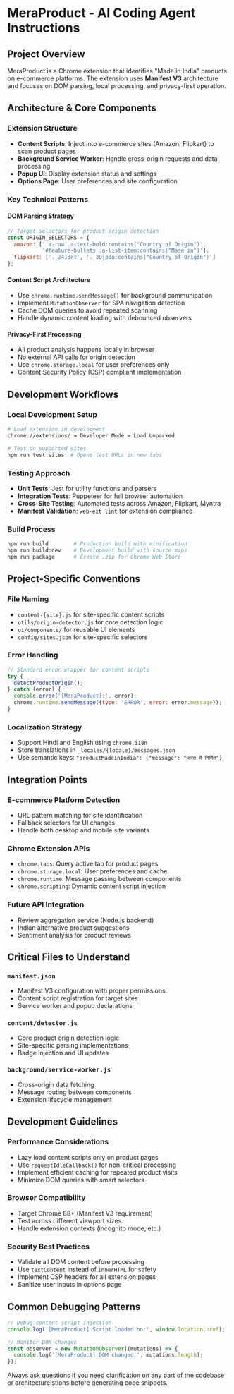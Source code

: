 # MeraProduct - AI Coding Agent Instructions

## Project Overview
MeraProduct is a Chrome extension that identifies "Made in India" products on e-commerce platforms. The extension uses **Manifest V3** architecture and focuses on DOM parsing, local processing, and privacy-first operation.

## Architecture & Core Components

### Extension Structure
- **Content Scripts**: Inject into e-commerce sites (Amazon, Flipkart) to scan product pages
- **Background Service Worker**: Handle cross-origin requests and data processing
- **Popup UI**: Display extension status and settings
- **Options Page**: User preferences and site configuration

### Key Technical Patterns

#### DOM Parsing Strategy
```javascript
// Target selectors for product origin detection
const ORIGIN_SELECTORS = {
  amazon: ['.a-row .a-text-bold:contains("Country of Origin")',
           '#feature-bullets .a-list-item:contains("Made in")'],
  flipkart: ['._2418kt', '._3Djpdu:contains("Country of Origin")']
};
```

#### Content Script Architecture
- Use `chrome.runtime.sendMessage()` for background communication
- Implement `MutationObserver` for SPA navigation detection
- Cache DOM queries to avoid repeated scanning
- Handle dynamic content loading with debounced observers

#### Privacy-First Processing
- All product analysis happens locally in browser
- No external API calls for origin detection
- Use `chrome.storage.local` for user preferences only
- Content Security Policy (CSP) compliant implementation

## Development Workflows

### Local Development Setup
```bash
# Load extension in development
chrome://extensions/ → Developer Mode → Load Unpacked

# Test on supported sites
npm run test:sites  # Opens test URLs in new tabs
```

### Testing Approach
- **Unit Tests**: Jest for utility functions and parsers
- **Integration Tests**: Puppeteer for full browser automation
- **Cross-Site Testing**: Automated tests across Amazon, Flipkart, Myntra
- **Manifest Validation**: `web-ext lint` for extension compliance

### Build Process
```bash
npm run build        # Production build with minification
npm run build:dev    # Development build with source maps
npm run package      # Create .zip for Chrome Web Store
```

## Project-Specific Conventions

### File Naming
- `content-{site}.js` for site-specific content scripts
- `utils/origin-detector.js` for core detection logic
- `ui/components/` for reusable UI elements
- `config/sites.json` for site-specific selectors

### Error Handling
```javascript
// Standard error wrapper for content scripts
try {
  detectProductOrigin();
} catch (error) {
  console.error('[MeraProduct]:', error);
  chrome.runtime.sendMessage({type: 'ERROR', error: error.message});
}
```

### Localization Strategy
- Support Hindi and English using `chrome.i18n`
- Store translations in `_locales/{locale}/messages.json`
- Use semantic keys: `"productMadeInIndia": {"message": "भारत में निर्मित"}`

## Integration Points

### E-commerce Platform Detection
- URL pattern matching for site identification
- Fallback selectors for UI changes
- Handle both desktop and mobile site variants

### Chrome Extension APIs
- `chrome.tabs`: Query active tab for product pages
- `chrome.storage.local`: User preferences and cache
- `chrome.runtime`: Message passing between components
- `chrome.scripting`: Dynamic content script injection

### Future API Integration
- Review aggregation service (Node.js backend)
- Indian alternative product suggestions
- Sentiment analysis for product reviews

## Critical Files to Understand

### `manifest.json`
- Manifest V3 configuration with proper permissions
- Content script registration for target sites
- Service worker and popup declarations

### `content/detector.js`
- Core product origin detection logic
- Site-specific parsing implementations
- Badge injection and UI updates

### `background/service-worker.js`
- Cross-origin data fetching
- Message routing between components
- Extension lifecycle management

## Development Guidelines

### Performance Considerations
- Lazy load content scripts only on product pages
- Use `requestIdleCallback()` for non-critical processing
- Implement efficient caching for repeated product visits
- Minimize DOM queries with smart selectors

### Browser Compatibility
- Target Chrome 88+ (Manifest V3 requirement)
- Test across different viewport sizes
- Handle extension contexts (incognito mode, etc.)

### Security Best Practices
- Validate all DOM content before processing
- Use `textContent` instead of `innerHTML` for safety
- Implement CSP headers for all extension pages
- Sanitize user inputs in options page

## Common Debugging Patterns

```javascript
// Debug content script injection
console.log('[MeraProduct] Script loaded on:', window.location.href);

// Monitor DOM changes
const observer = new MutationObserver((mutations) => {
  console.log('[MeraProduct] DOM changed:', mutations.length);
});
```

Always ask questions if you need clarification on any part of the codebase or architecture!stions before generating code snippets.